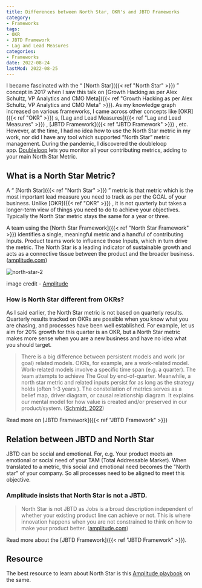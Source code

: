 ```yaml
---
title: Differences between North Star, OKR's and JBTD Frameworks
category:
- Frameworks
tags:
- OKR
- JBTD Framework
- Lag and Lead Measures
categories:
- Frameworks
date: 2022-08-24
lastMod: 2022-08-25
---
```

I became fascinated with the “ [North Star]({{< ref "North Star" >}}) ” concept in 2017 when I saw this talk on [Growth Hacking as per Alex Schultz, VP Analytics and CMO Meta]({{< ref "Growth Hacking as per Alex Schultz, VP Analytics and CMO Meta" >}}). As my knowledge graph increased on various frameworks, I came across other concepts like [OKR]({{< ref "OKR" >}}) s, [Lag and Lead Measures]({{< ref "Lag and Lead Measures" >}}) , [JBTD Framework]({{< ref "JBTD Framework" >}}) , etc. However, at the time, I had no idea how to use the North Star metric in my work, nor did I have any tool which supported “North Star” metric management. During the pandemic, I discovered the doubleloop app. [Doubleloop](https://doubleloop.app/) lets you monitor all your contributing metrics, adding to your main North Star Metric.

## What is a North Star Metric?

A “ [North Star]({{< ref "North Star" >}}) ” metric is that metric which is the most important lead measure you need to track as per the GOAL of your business. Unlike [OKR]({{< ref "OKR" >}}) , it is not quarterly but takes a longer-term view of things you need to do to achieve your objectives. Typically the North Star metric stays the same for a year or three.

A team using the [North Star Framework]({{< ref "North Star Framework" >}}) identifies a single, meaningful metric and a handful of contributing Inputs. Product teams work to influence those Inputs, which in turn drive the metric. The North Star is a leading indicator of sustainable growth and acts as a connective tissue between the product and the broader business. ([amplitude.com](https://amplitude.com/north-star#:~:text=To%20address%20customer%20problems%20and,aligns%20with%20the%20bigger%20picture.))

![north-star-2](https://mataroa.blog/images/aef10edf.jpeg)

image credit - [Amplitude](https://amplitude.com/north-star#:~:text=To%20address%20customer%20problems%20and,aligns%20with%20the%20bigger%20picture.)

### How is North Star different from OKRs?

As I said earlier, the North Star metric is not based on quarterly results. Quarterly results tracked on OKRs are possible when you know what you are chasing, and processes have been well established. For example, let us aim for 20% growth for this quarter is an OKR, but a North Star metric makes more sense when you are a new business and have no idea what you should target. 

> There is a big difference between persistent models and work (or goal) related models. OKRs, for example, are a work-related model. Work-related models involve a specific time span (e.g. a quarter). The team attempts to achieve The Goal by end-of-quarter. Meanwhile, a north star metric and related inputs persist for as long as the strategy holds (often 1-3 years ). The constellation of metrics serves as a belief map, driver diagram, or causal relationship diagram. It explains our mental model for how value is created and/or preserved in our product/system. ([Schmidt, 2022](https://blog.doubleloop.app/okrs-strategy/))

Read more on [JBTD Framework]({{< ref "JBTD Framework" >}})

## Relation between JBTD and North Star
JBTD can be social and emotional. For, e.g. Your product meets an emotional or social need of your TAM (Total Addressable Market). When translated to a metric, this social and emotional need becomes the "North star" of your company. So all processes need to be aligned to meet this objective.

### Amplitude insists that North Star is not a JBTD.

> North Star is not JBTD as Jobs is a broad description independent of whether your existing product line can achieve or not. This is where innovation happens when you are not constrained to think on how to make your product better. ([amplitude.com](https://amplitude.com/north-star#:~:text=To%20address%20customer%20problems%20and,aligns%20with%20the%20bigger%20picture.))

Read more about the [JBTD Framework]({{< ref "JBTD Framework" >}}).

## Resource

The best resource to learn about North Star is this [Amplitude playbook](https://amplitude.com/north-star#:~:text=To%20address%20customer%20problems%20and,aligns%20with%20the%20bigger%20picture.) on the same.
